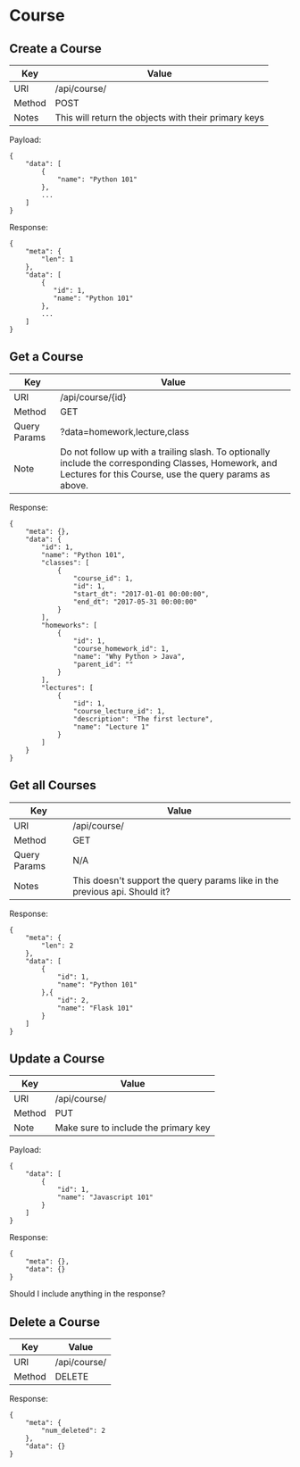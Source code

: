 # Course

## Create a Course
Key      | Value
-------- | --------
URI      | /api/course/
Method   | POST
Notes    | This will return the objects with their primary keys
Payload:

    {
        "data": [
            {
                "name": "Python 101"
            },
            ...
        ]
    }

Response:

    {
        "meta": {
            "len": 1
        },
        "data": [
            {
               "id": 1,
               "name": "Python 101"
            },
            ...
        ]
    }

## Get a Course
Key      | Value
-------- | --------
URI      | /api/course/{id}
Method   | GET
Query Params | ?data=homework,lecture,class
Note     | Do not follow up with a trailing slash. To optionally include the corresponding Classes, Homework, and Lectures for this Course, use the query params as above.

Response:

    {
        "meta": {},
        "data": {
            "id": 1,
            "name": "Python 101",
            "classes": [
                {
                    "course_id": 1,
                    "id": 1,
                    "start_dt": "2017-01-01 00:00:00",
                    "end_dt": "2017-05-31 00:00:00"
                }
            ],
            "homeworks": [
                {
                    "id": 1,
                    "course_homework_id": 1,
                    "name": "Why Python > Java",
                    "parent_id": ""
                }
            ],
            "lectures": [
                {
                    "id": 1,
                    "course_lecture_id": 1,
                    "description": "The first lecture",
                    "name": "Lecture 1"
                }
            ]
        }
    }

## Get all Courses
Key      | Value
-------- | --------
URI      | /api/course/
Method   | GET
Query Params | N/A
Notes    | This doesn't support the query params like in the previous api. Should it?

Response:

    {
        "meta": {
            "len": 2
        },
        "data": [
            {
                "id": 1,
                "name": "Python 101"
            },{
                "id": 2,
                "name": "Flask 101"
            }
        ]
    }

## Update a Course


Key      | Value
-------- | --------
URI      | /api/course/
Method   | PUT
Note     | Make sure to include the primary key

Payload:

    {
        "data": [
            {
                "id": 1,
                "name": "Javascript 101"
            }
        ]
    }

Response:

    {
        "meta": {},
        "data": {}
    }

Should I include anything in the response?

## Delete a Course

Key      | Value
-------- | --------
URI      | /api/course/
Method   | DELETE

Response:

    {
        "meta": {
            "num_deleted": 2
        },
        "data": {}
    }
